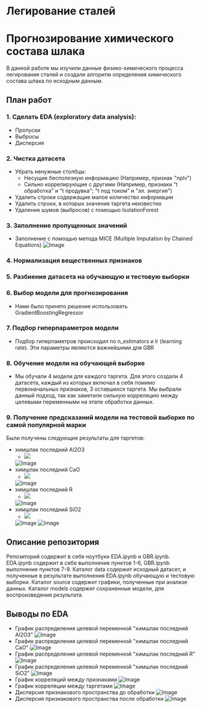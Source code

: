 # Легирование сталей
# Прогнозирование химического состава шлака
 В данной работе мы изучили данные физико-химического процесса легирования сталей и создали алгоритм определения химического состава шлака по исходным данным.
## План работ
### 1. Сделать EDA (exploratory data analysis):
 * Пропуски
 * Выбросы
 * Дисперсия

### 2. Чистка датасета 
* Убрать ненужные столбцы:
    * Несущие бесполезную информацию (Например, признак "nplv")
    * Сильно коррелирующие с другими (Например, признаки "t обработка" и "t продувка"; "t под током" и "эл. энергия")
* Удалить строки содержащие малое количество информации
* Удалить строки, в которых значения таргета неизвестно
* Удаление шумов (выбросов) с помощью IsolationForest

### 3. Заполнение пропущенных значений
* Заполнение с помощью метода MICE (Multiple Imputation by Chained Equations)
![Image](source/nan.png?raw=true)

### 4. Нормализация вещественных признаков
### 5. Разбиение датасета  на обучающую и тестовую выборки
### 6. Выбор модели для прогнозирования
* Нами было принято решение использовать GradientBoostingRegressor

### 7. Подбор гиперпараметров модели
* Подбор гиперпаметров происходил по n_estimators и lr (learning rate). Эти параметры являются важнейшими для GBR
### 8. Обучение модели на обучающей выборке
* Мы обучали 4 модели для каждого таргета. Для этого создали 4 датасета, каждый из которых включал в себя помимо первоначальных признаков, 3 оставшихся таргета. Мы выбрали данный подход, так как заметили сильную корреляцию между целевыми переменными на этапе обработки данных.
### 9. Получение предсказаний модели на тестовой выборке по самой популярной марки
Были получены следующие результаты для таргетов:
* химшлак последний Al2O3
  * <img src="https://render.githubusercontent.com/render/math?math=r^{2}\  score = 0.5962414407493948">
   ![Image](source/f_i_химшлак_последний_Al2O3.png?raw=true)
* химшлак последний CaO 
  * <img src="https://render.githubusercontent.com/render/math?math=r^{2}\  score = 0.920571372574975">
   ![Image](source/f_i_химшлак_последний_CaO.png?raw=true)
* химшлак последний R
  * <img src="https://render.githubusercontent.com/render/math?math=r^{2}\  score = 0.956619985481036">
  ![Image](source/f_i_химшлак_последний_R.png?raw=true)
* химшлак последний SiO2
  * <img src="https://render.githubusercontent.com/render/math?math=r^{2}\  score = 0.9478195883188777">
  ![Image](source/f_i_химшлак_последний_SiO2.png?raw=true)
 ![Image](source/prediction_result.png?raw=true)
## Описание репозитория
Репозиторий содержит в себе ноутбуки EDA.ipynb и GBR.ipynb. EDA.ipynb содержит в себе выполнение пунктов  1-6, GBR.ipynb выполнение пунктов 7-9.
Каталог data содержит исходный датасет, и полученные в результате выполнения EDA.ipynb обучающую и тестовую выборки.
Каталог source содержит графики, полученные при анализе данных.
Каталог models содержит сохраненные модели, для воспроизведения результата.
## Выводы по EDA
* График распределения целевой переменной "химшлак последний Al2O3"
![Image](source/target_range_1.png?raw=true)
* График распределения целевой переменной "химшлак последний CaO"
![Image](source/target_range_2.png?raw=true)
* График распределения целевой переменной "химшлак последний R"
![Image](source/target_range_3.png?raw=true)
* График распределения целевой переменной "химшлак последний SiO2"
![Image](source/target_range_4.png?raw=true)
* График корреляций между признаками
![Image](source/correletion_map.png?raw=true)
* График корреляции между таргетами
![Image](source/correletion_map_target.png?raw=true)
* Дисперсия признакового пространства до обработки 
![Image](source/dispersion_bar_preprocessing.png?raw=true)
* Дисперсия признакового пространства после обработки
![Image](source/dispersion_bar_postprocessing.png?raw=true)
